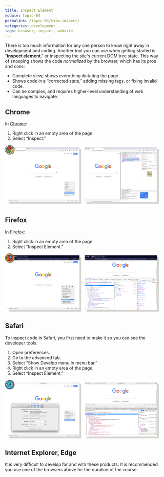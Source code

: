 ```yaml
---
title: Inspect Element
module: topic-04
permalink: /topic-04/view-inspect/
categories: development
tags: browser, inspect, website
---
```


<div class="divider-heading"></div>


There is too much information for any one person to know right away in development and coding. Another tool you can use when getting started is “**inspect element**,” or inspecting the site's current DOM tree state. This way of snooping shows the code _normalized_ by the browser, which has its pros and cons:

<ul class="pros-and-cons">
  <li class="icon-pro">Complete view; shows everything dictating the page.</li>
  <li class="icon-pro">Shows code in a “corrected state,” adding missing tags, or fixing invalid code.</li>
  <li class="icon-con">Can be complex, and requires higher-level understanding of web languages to navigate.</li>
</ul>


## Chrome
In <a href="https://www.google.com/chrome/" target="_blank">Chrome</a>:
1. Right click in an empty area of the page.
2. Select “Inspect.”

<img src="../img/chrome-inspect.png" alt="using the inspect code feature in Chrome" title="Inspect Element in Chrome" />


<div class="divider-pg"></div>


## Firefox
In <a href="https://www.mozilla.org/en-US/firefox/new/" target="_blank">Firefox</a>:
1. Right click in an empty area of the page.
2. Select “Inspect Element.”

<img src="../img/firefox-inspect.png" alt="using the inspect code feature in Firefox" title="Inspect Element in Firefox" />


<div class="divider-pg"></div>


## Safari
To inspect code in Safari, you first need to make it so you can see the developer tools:
1. Open preferences.
2. Go to the advanced tab.
3. Select “Show Develop menu in menu bar.”
4. Right click in an empty area of the page.
5. Select “Inspect Element.”

<img src="../img/safari-inspect.png" alt="using the inspect code feature in Safari" title="Inspect Element in Safari" />


<div class="divider-pg"></div>


## Internet Explorer, Edge
It is very difficult to develop for and with these products. It is recommended you use one of the browsers above for the duration of the course.
